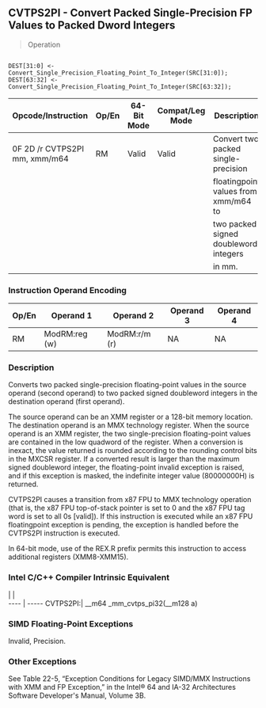## CVTPS2PI - Convert Packed Single-Precision FP Values to Packed Dword Integers

> Operation
``` slim

DEST[31:0] <- Convert_Single_Precision_Floating_Point_To_Integer(SRC[31:0]);
DEST[63:32] <- Convert_Single_Precision_Floating_Point_To_Integer(SRC[63:32]);

```

 Opcode/Instruction           | Op/En| 64-Bit Mode| Compat/Leg Mode| Description                          
 ---  | --- | --- | --- | ---
 0F 2D /r CVTPS2PI mm, xmm/m64| RM   | Valid      | Valid          | Convert two packed single-precision  
                              |      |            |                | floatingpoint values from xmm/m64 to 
                              |      |            |                | two packed signed doubleword integers
                              |      |            |                | in mm.                               

### Instruction Operand Encoding
 Op/En| Operand 1    | Operand 2    | Operand 3| Operand 4
 ---  | --- | --- | --- | ---
 RM   | ModRM:reg (w)| ModRM:r/m (r)| NA       | NA       

### Description
Converts two packed single-precision floating-point values in the source operand
(second operand) to two packed signed doubleword integers in the destination
operand (first operand).

The source operand can be an XMM register or a 128-bit memory location. The
destination operand is an MMX technology register. When the source operand is
an XMM register, the two single-precision floating-point values are contained
in the low quadword of the register. When a conversion is inexact, the value
returned is rounded according to the rounding control bits in the MXCSR register.
If a converted result is larger than the maximum signed doubleword integer,
the floating-point invalid exception is raised, and if this exception is masked,
the indefinite integer value (80000000H) is returned.

CVTPS2PI causes a transition from x87 FPU to MMX technology operation (that
is, the x87 FPU top-of-stack pointer is set to 0 and the x87 FPU tag word is
set to all 0s [valid]). If this instruction is executed while an x87 FPU floatingpoint
exception is pending, the exception is handled before the CVTPS2PI instruction
is executed.

In 64-bit mode, use of the REX.R prefix permits this instruction to access additional
registers (XMM8-XMM15).



### Intel C/C++ Compiler Intrinsic Equivalent
   | |  
---- | -----
 CVTPS2PI:| __m64 _mm_cvtps_pi32(__m128 a)

### SIMD Floating-Point Exceptions
Invalid, Precision.


### Other Exceptions
See Table 22-5, “Exception Conditions for Legacy SIMD/MMX Instructions with
XMM and FP Exception,” in the Intel® 64 and IA-32 Architectures Software Developer's
Manual, Volume 3B.
